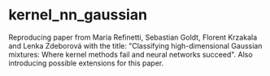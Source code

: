 # kernel_nn_gaussian
Reproducing paper from Maria Refinetti, Sebastian Goldt, Florent Krzakala and Lenka Zdeborová with the title: "Classifying high-dimensional Gaussian mixtures: Where kernel methods fail and neural networks succeed". Also introducing possible extensions for this paper.
